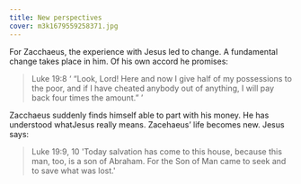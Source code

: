 ```yaml
---
title: New perspectives
cover: m3k1679559258371.jpg
---
```


For Zacchaeus, the experience with Jesus led to change. A fundamental change takes place in him. Of his own accord he promises:

> <callout>Luke 19:8</callout>
> ‘ “Look, Lord! Here and now I give half of my possessions to the poor, and if I have cheated anybody out of anything, I will pay back four times the amount.” ’

Zacchaeus suddenly finds himself able to part with his money. He has understood whatJesus really means. Zacehaeus’ life becomes new. Jesus says:

> <callout>Luke 19:9, 10</callout>
> 'Today salvation has come to this house, because this man, too, is a son of Abraham. For the Son of Man came to seek and to save what was lost.'
